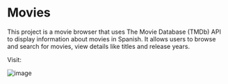 # Movies

This project is a movie browser that uses The Movie Database (TMDb) API to display information about movies in Spanish. It allows users to browse and search for movies, view details like titles and release years.

Visit: 

![image](https://github.com/mrgiann/Movies/assets/82038942/d33be750-19f8-4406-85d9-036acdf7a42c)
